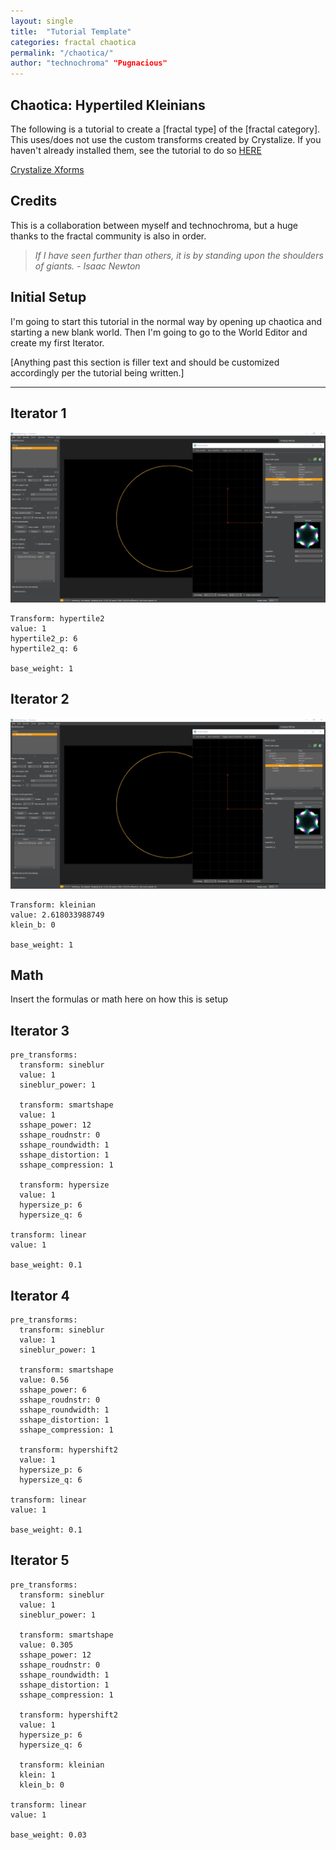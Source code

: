 ```yaml
---
layout: single
title:  "Tutorial Template"
categories: fractal chaotica
permalink: "/chaotica/"
author: "technochroma" "Pugnacious"
---
```


## Chaotica: Hypertiled Kleinians

The following is a tutorial to create a [fractal type] of the [fractal category]. This uses/does not use the custom transforms created by Crystalize. If you haven't already installed them, see the tutorial to do so [HERE][crystalize]

[Crystalize Xforms][crystalize]

## Credits

This is a collaboration between myself and technochroma, but a huge thanks to the fractal community is also in order.

> *If I have seen further than others, it is by standing upon the shoulders of giants.  - Isaac Newton*

## Initial Setup

I'm going to start this tutorial in the normal way by opening up chaotica and starting a new blank world. Then I'm going to go to the World Editor and create my first Iterator.

[Anything past this section is filler text and should be customized accordingly per the tutorial being written.]

---

## Iterator 1

[![Iterator 1](/assets/images/chaotica-hypertiled-kleinian/chaotica_i6PRLLkuvE.png)](/assets/images/chaotica-hypertiled-kleinian/chaotica_i6PRLLkuvE.png)

    Transform: hypertile2
    value: 1
    hypertile2_p: 6
    hypertile2_q: 6

    base_weight: 1

## Iterator 2

[![Iterator 2](/assets/images/chaotica-hypertiled-kleinian/chaotica_i6PRLLkuvE.png)](/assets/images/chaotica-hypertiled-kleinian/chaotica_i6PRLLkuvE.png)

    Transform: kleinian
    value: 2.618033988749
    klein_b: 0

    base_weight: 1

## Math

Insert the formulas or math here on how this is setup

## Iterator 3

    pre_transforms:
      transform: sineblur
      value: 1
      sineblur_power: 1

      transform: smartshape
      value: 1
      sshape_power: 12
      sshape_roudnstr: 0
      sshape_roundwidth: 1
      sshape_distortion: 1
      sshape_compression: 1

      transform: hypersize
      value: 1
      hypersize_p: 6
      hypersize_q: 6

    transform: linear
    value: 1

    base_weight: 0.1

## Iterator 4

    pre_transforms:
      transform: sineblur
      value: 1
      sineblur_power: 1

      transform: smartshape
      value: 0.56
      sshape_power: 6
      sshape_roudnstr: 0
      sshape_roundwidth: 1
      sshape_distortion: 1
      sshape_compression: 1

      transform: hypershift2
      value: 1
      hypersize_p: 6
      hypersize_q: 6

    transform: linear
    value: 1

    base_weight: 0.1

## Iterator 5

    pre_transforms:
      transform: sineblur
      value: 1
      sineblur_power: 1

      transform: smartshape
      value: 0.305
      sshape_power: 12
      sshape_roudnstr: 0
      sshape_roundwidth: 1
      sshape_distortion: 1
      sshape_compression: 1

      transform: hypershift2
      value: 1
      hypersize_p: 6
      hypersize_q: 6

      transform: kleinian
      klein: 1
      klein_b: 0

    transform: linear
    value: 1

    base_weight: 0.03    


[crystalize]: https://www.pugnacious.site/chaotica/crystalize/xforms
